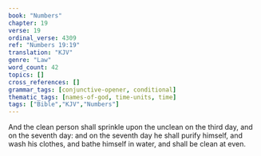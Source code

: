 ```yaml
---
book: "Numbers"
chapter: 19
verse: 19
ordinal_verse: 4309
ref: "Numbers 19:19"
translation: "KJV"
genre: "Law"
word_count: 42
topics: []
cross_references: []
grammar_tags: [conjunctive-opener, conditional]
thematic_tags: [names-of-god, time-units, time]
tags: ["Bible","KJV","Numbers"]
---
```

And the clean person shall sprinkle upon the unclean on the third day, and on the seventh day: and on the seventh day he shall purify himself, and wash his clothes, and bathe himself in water, and shall be clean at even.
